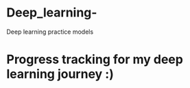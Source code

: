 # Deep_learning-
Deep learning practice models

# Progress tracking for my deep learning journey :)
